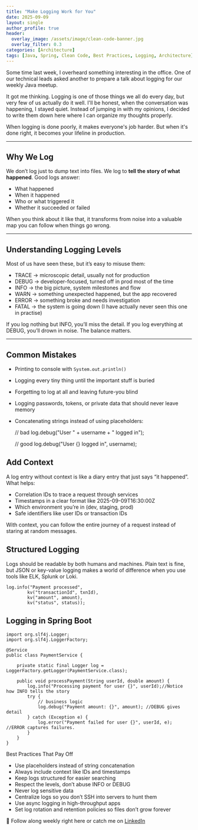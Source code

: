 ```yaml
---
title: "Make Logging Work for You"
date: 2025-09-09
layout: single
author_profile: true
header:
  overlay_image: /assets/image/clean-code-banner.jpg
  overlay_filter: 0.3
categories: [Architecture]
tags: [Java, Spring, Clean Code, Best Practices, Logging, Architecture]
---
```


Some time last week, I overheard something interesting in the office. One of our technical leads asked another to prepare a talk about logging for our weekly Java meetup.

It got me thinking. Logging is one of those things we all do every day, but very few of us actually do it well. I'll be honest, when the conversation was happening, I stayed quiet. Instead of jumping in with my opinions, I decided to write them down here where I can organize my thoughts properly.

When logging is done poorly, it makes everyone's job harder. But when it's done right, it becomes your lifeline in production.

---

## Why We Log

We don’t log just to dump text into files. We log to **tell the story of what happened**. Good logs answer:  

- What happened  
- When it happened  
- Who or what triggered it  
- Whether it succeeded or failed  

When you think about it like that, it transforms from noise into a valuable map you can follow when things go wrong.

---

## Understanding Logging Levels

Most of us have seen these, but it’s easy to misuse them:  

- TRACE → microscopic detail, usually not for production  
- DEBUG → developer-focused, turned off in prod most of the time  
- INFO → the big picture, system milestones and flow  
- WARN → something unexpected happened, but the app recovered  
- ERROR → something broke and needs investigation  
- FATAL → the system is going down (I have actually never seen this one in practise)  

If you log nothing but INFO, you’ll miss the detail. If you log everything at DEBUG, you’ll drown in noise. The balance matters.

---

## Common Mistakes

- Printing to console with `System.out.println()`  
- Logging every tiny thing until the important stuff is buried  
- Forgetting to log at all and leaving future-you blind  
- Logging passwords, tokens, or private data that should never leave memory
- Concatenating strings instead of using placeholders:  


    // bad
    log.debug("User " + username + " logged in");

    // good
    log.debug("User {} logged in", username);

## Add Context

A log entry without context is like a diary entry that just says “it happened”.
What helps:
- Correlation IDs to trace a request through services
- Timestamps in a clear format like 2025-09-09T16:30:00Z
- Which environment you’re in (dev, staging, prod)
- Safe identifiers like user IDs or transaction IDs

With context, you can follow the entire journey of a request instead of staring at random messages.

## Structured Logging

Logs should be readable by both humans and machines. Plain text is fine, but JSON or key-value logging makes a world of difference when you use tools like ELK, Splunk or Loki.

    log.info("Payment processed",
            kv("transactionId", txnId),
            kv("amount", amount),
            kv("status", status));

## Logging in Spring Boot

    import org.slf4j.Logger;
    import org.slf4j.LoggerFactory;

    @Service
    public class PaymentService {

        private static final Logger log = LoggerFactory.getLogger(PaymentService.class);

        public void processPayment(String userId, double amount) {
            log.info("Processing payment for user {}", userId);//Notice how INFO tells the story
            try {
                // business logic
                log.debug("Payment amount: {}", amount); //DEBUG gives detail
            } catch (Exception e) {
                log.error("Payment failed for user {}", userId, e); //ERROR captures failures.
            }
        }
    }

Best Practices That Pay Off

- Use placeholders instead of string concatenation
- Always include context like IDs and timestamps
- Keep logs structured for easier searching
- Respect the levels, don’t abuse INFO or DEBUG
- Never log sensitive data
- Centralize logs so you don’t SSH into servers to hunt them
- Use async logging in high-throughput apps
- Set log rotation and retention policies so files don’t grow forever

📌 Follow along weekly right here or catch me on [LinkedIn](https://www.linkedin.com/in/maverikpunungwe/)